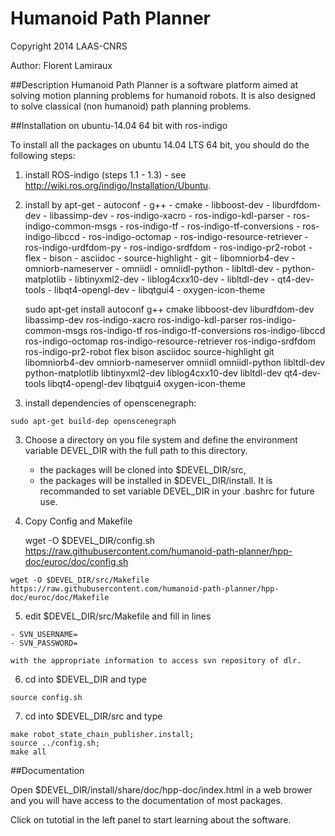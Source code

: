 #  Humanoid Path Planner

Copyright 2014 LAAS-CNRS

Author: Florent Lamiraux

##Description
Humanoid Path Planner is a software platform aimed at solving motion planning
problems for humanoid robots. It is also designed to solve classical (non
humanoid) path planning problems.

##Installation on ubuntu-14.04 64 bit with ros-indigo

To install all the packages on ubuntu 14.04 LTS 64 bit, you should do the following steps:

  1. install ROS-indigo (steps 1.1 - 1.3)
    - see http://wiki.ros.org/indigo/Installation/Ubuntu.

  2. install by apt-get
    - autoconf
    - g++
    - cmake
    - libboost-dev
    - liburdfdom-dev
    - libassimp-dev
    - ros-indigo-xacro
    - ros-indigo-kdl-parser
    - ros-indigo-common-msgs
    - ros-indigo-tf
    - ros-indigo-tf-conversions
    - ros-indigo-libccd
    - ros-indigo-octomap
    - ros-indigo-resource-retriever
    - ros-indigo-urdfdom-py
    - ros-indigo-srdfdom
    - ros-indigo-pr2-robot
    - flex
    - bison
    - asciidoc
    - source-highlight
    - git
    - libomniorb4-dev
    - omniorb-nameserver
    - omniidl
    - omniidl-python
    - libltdl-dev
    - python-matplotlib
    - libtinyxml2-dev
    - liblog4cxx10-dev
    - libltdl-dev
    - qt4-dev-tools
    - libqt4-opengl-dev
    - libqtgui4
    - oxygen-icon-theme

        sudo apt-get install autoconf g++ cmake libboost-dev liburdfdom-dev libassimp-dev ros-indigo-xacro ros-indigo-kdl-parser ros-indigo-common-msgs ros-indigo-tf ros-indigo-tf-conversions ros-indigo-libccd ros-indigo-octomap ros-indigo-resource-retriever ros-indigo-srdfdom ros-indigo-pr2-robot flex bison asciidoc source-highlight git libomniorb4-dev omniorb-nameserver omniidl omniidl-python libltdl-dev python-matplotlib libtinyxml2-dev liblog4cxx10-dev libltdl-dev qt4-dev-tools libqt4-opengl-dev libqtgui4 oxygen-icon-theme

  2. install dependencies of openscenegraph:

	sudo apt-get build-dep openscenegraph

  3. Choose a directory on you file system and define the environment
     variable DEVEL_DIR with the full path to this directory.
     - the packages will be cloned into $DEVEL_DIR/src,
     - the packages will be installed in $DEVEL_DIR/install.
     It is recommanded to set variable DEVEL_DIR in your .bashrc for future use.

  4. Copy Config and Makefile
        
        wget -O $DEVEL_DIR/config.sh https://raw.githubusercontent.com/humanoid-path-planner/hpp-doc/euroc/doc/config.sh

	wget -O $DEVEL_DIR/src/Makefile https://raw.githubusercontent.com/humanoid-path-planner/hpp-doc/euroc/doc/Makefile

  5. edit $DEVEL_DIR/src/Makefile and fill in lines

    - SVN_USERNAME=
    - SVN_PASSWORD=

    with the appropriate information to access svn repository of dlr.

  6. cd into $DEVEL_DIR and type

    source config.sh

  7. cd into $DEVEL_DIR/src and type

    make robot_state_chain_publisher.install;
    source ../config.sh;
    make all

##Documentation

  Open $DEVEL_DIR/install/share/doc/hpp-doc/index.html in a web brower and you
  will have access to the documentation of most packages.

  Click on tutotial in the left panel to start learning about the software.

